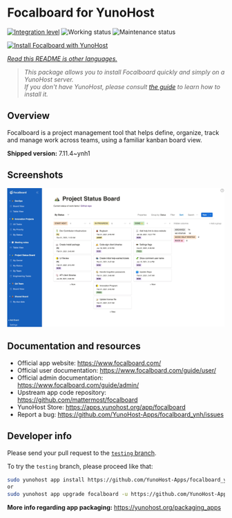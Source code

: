 <!--
N.B.: This README was automatically generated by <https://github.com/YunoHost/apps/tree/master/tools/readme_generator>
It shall NOT be edited by hand.
-->

# Focalboard for YunoHost

[![Integration level](https://dash.yunohost.org/integration/focalboard.svg)](https://dash.yunohost.org/appci/app/focalboard) ![Working status](https://ci-apps.yunohost.org/ci/badges/focalboard.status.svg) ![Maintenance status](https://ci-apps.yunohost.org/ci/badges/focalboard.maintain.svg)

[![Install Focalboard with YunoHost](https://install-app.yunohost.org/install-with-yunohost.svg)](https://install-app.yunohost.org/?app=focalboard)

*[Read this README is other languages.](./ALL_README.md)*

> *This package allows you to install Focalboard quickly and simply on a YunoHost server.*  
> *If you don't have YunoHost, please consult [the guide](https://yunohost.org/install) to learn how to install it.*

## Overview

Focalboard is a project management tool that helps define, organize, track and manage work across teams, using a familiar kanban board view.


**Shipped version:** 7.11.4~ynh1

## Screenshots

![Screenshot of Focalboard](./doc/screenshots/screenshot.jpg)

## Documentation and resources

- Official app website: <https://www.focalboard.com/>
- Official user documentation: <https://www.focalboard.com/guide/user/>
- Official admin documentation: <https://www.focalboard.com/guide/admin/>
- Upstream app code repository: <https://github.com/mattermost/focalboard>
- YunoHost Store: <https://apps.yunohost.org/app/focalboard>
- Report a bug: <https://github.com/YunoHost-Apps/focalboard_ynh/issues>

## Developer info

Please send your pull request to the [`testing` branch](https://github.com/YunoHost-Apps/focalboard_ynh/tree/testing).

To try the `testing` branch, please proceed like that:

```bash
sudo yunohost app install https://github.com/YunoHost-Apps/focalboard_ynh/tree/testing --debug
or
sudo yunohost app upgrade focalboard -u https://github.com/YunoHost-Apps/focalboard_ynh/tree/testing --debug
```

**More info regarding app packaging:** <https://yunohost.org/packaging_apps>
